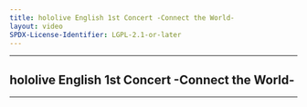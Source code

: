 ```yaml
---
title: hololive English 1st Concert -Connect the World-
layout: video
SPDX-License-Identifier: LGPL-2.1-or-later
---
```


---

## hololive English 1st Concert -Connect the World-

<div class="container">
  <video-js id="my-video" class="vjs-fluid vjs-layout-medium" controls preload="auto" poster="https://xx58j-my.sharepoint.com/:i:/g/personal/akunanime_xx58j_onmicrosoft_com/Ec_ljlN2TRhKlNFf49ez1s8BA4cv748PEUnogUFZ4j4MEA?download=1">
    <source src="https://xx58j-my.sharepoint.com/:v:/g/personal/peekaboo_xx58j_onmicrosoft_com/EVRsvIJ4841EvOElvvB2VQwBXDDBRjOmZfEp9-zGrlxWFg?download=1" type="video/mp4"/>
  </video-js>
</div>

---